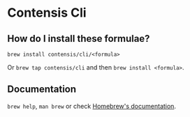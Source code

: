 # Contensis Cli

## How do I install these formulae?

`brew install contensis/cli/<formula>`

Or `brew tap contensis/cli` and then `brew install <formula>`.

## Documentation

`brew help`, `man brew` or check [Homebrew's documentation](https://docs.brew.sh).
